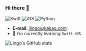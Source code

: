 ### Hi there 👋
![Swift](https://img.shields.io/badge/Swift-FA7343?style=flat-square&logo=Swift&logoColor=white)
![iOS](https://img.shields.io/badge/iOS-222222?style=flat-square&logo=Apple&logoColor=white)
![Python](https://img.shields.io/badge/Python-1478A7?style=flat-square&logo=Python&logoColor=white)

- **E-mail**: llingo@kakao.com
- 🌱 I’m currently learning `Swift` `iOS`

<!-- ![Top Langs](https://github-readme-stats.vercel.app/api/top-langs/?username=llingo&layout=compact) -->

![Lingo's GitHub stats](https://github-readme-stats.vercel.app/api?username=llingo&show_icons=true&theme=tokyonight)
